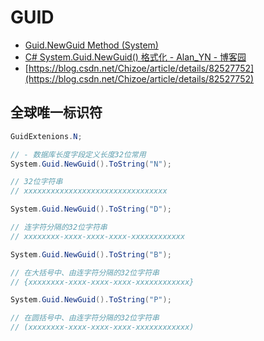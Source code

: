 # GUID

- [Guid.NewGuid Method (System)](https://docs.microsoft.com/en-us/dotnet/api/system.guid.newguid?view=netcore-3.1)
- [C# System.Guid.NewGuid() 格式化 - Alan_YN - 博客园](https://www.cnblogs.com/AlanYN/p/6559418.html)
- [https://blog.csdn.net/Chizoe/article/details/82527752](https://blog.csdn.net/Chizoe/article/details/82527752)

## 全球唯一标识符

```C#
GuidExtenions.N;

// - 数据库长度字段定义长度32位常用
System.Guid.NewGuid().ToString("N");

// 32位字符串
// xxxxxxxxxxxxxxxxxxxxxxxxxxxxxxxx

System.Guid.NewGuid().ToString("D");

// 连字符分隔的32位字符串
// xxxxxxxx-xxxx-xxxx-xxxx-xxxxxxxxxxxx

System.Guid.NewGuid().ToString("B");

// 在大括号中、由连字符分隔的32位字符串
// {xxxxxxxx-xxxx-xxxx-xxxx-xxxxxxxxxxxx}

System.Guid.NewGuid().ToString("P");

// 在圆括号中、由连字符分隔的32位字符串
// (xxxxxxxx-xxxx-xxxx-xxxx-xxxxxxxxxxxx)
```
